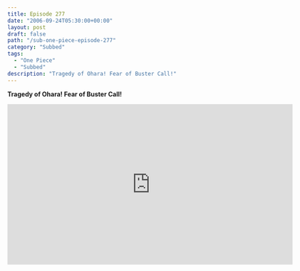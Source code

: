 ```yaml
---
title: Episode 277
date: "2006-09-24T05:30:00+00:00"
layout: post
draft: false
path: "/sub-one-piece-episode-277"
category: "Subbed"
tags:
  - "One Piece"
  - "Subbed"
description: "Tragedy of Ohara! Fear of Buster Call!"
---
```


**Tragedy of Ohara! Fear of Buster Call!**

<iframe width="640" height="360" src="https://www.rapidvideo.com/e/FXRDC7171U" frameborder="0" marginwidth=0 marginheight=0 scrolling=no allowfullscreen></iframe>

